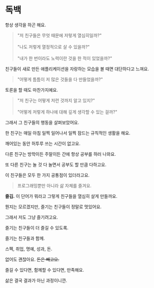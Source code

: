 # 독백
  
항상 생각을 하곤 해요.  

> "저 친구들은 무엇 때문에 저렇게 열심히일까?"<br /><br />
> "나도 저렇게 열정적으로 살 수 있을까?"<br /><br />
> "내가 한 번이라도 노력이란 것을 한 적이 있었을까?"

친구들이 새로 만든 애플리케이션을 자랑하는 모습을 볼 때면 대단하다고 느껴요.

> "어떻게 틈틈이 저 많은 것들을 다 만들었을까?"

토론을 할 때도 마찬가지예요.

> "저 친구는 어떻게 저런 것까지 알고 있지?"<br /><br />
> "어떻게 저렇게 하나에 대해 깊게 생각할 수 있는 걸까?"

그래서 그 친구들의 행동을 살펴보았어요.

한 친구는 매일 아침 일찍 일어나서 일찍 잠드는 규칙적인 생활을 해요.

깨어있는 동안 허투루 쓰는 시간이 없고요.

다른 친구는 방학이든 주말이든 간에 항상 공부를 하러 나와요.

또 다른 친구는 놀 것 다 놀면서 공부도 할 만큼 다하고요.

이 친구들은 모두 한 가지 공통점이 있더라고요.

> 프로그래밍뿐만 아니라 삶 자체를 즐겨요.

**즐김.** 이 단어가 뭐라고 그렇게 친구들을 열심히 살게 만들까요.

뭔지는 모르겠지만, 즐기는 친구들이 정말로 멋있어요.

그래서 저도 그냥 즐기려고요.

즐기는 친구들이 더 즐길 수 있도록.

즐기는 친구들과 함께.

스펙, 취업, 명예, 성과, 돈.

없어도 괜찮아요. ~~돈은 빼고요.~~

즐길 수 있다면, 함께할 수 있다면, 만족해요.

삶은 결국 결과가 아닌 과정이니깐.
